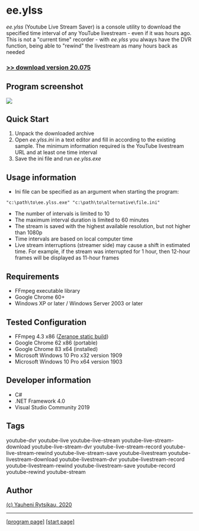 # ee.ylss
*ee.ylss* (Youtube Live Stream Saver) is a console utility to download the specified time interval of any YouTube livestream - even if it was hours ago. This is not a "current time" recorder - with *ee.ylss* you always have the DVR function, being able to "rewind" the livestream as many hours back as needed

### [>> download version 20.075](https://github.com/rytsikau/ee.ylss/raw/master/ee.ylss_20.075.zip)

## Program screenshot
<img src="https://raw.githubusercontent.com/rytsikau/ee.ylss/master/ee.ylss_screenshot.png">

## Quick Start
1. Unpack the downloaded archive
2. Open *ee.ylss.ini* in a text editor and fill in according to the existing sample. The minimum information required is the YouTube livestream URL and at least one time interval
3. Save the ini file and run *ee.ylss.exe*

## Usage information
* Ini file can be specified as an argument when starting the program:
```
"c:\path\to\ee.ylss.exe" "c:\path\to\alternative\file.ini"
```
* The number of intervals is limited to 10
* The maximum interval duration is limited to 60 minutes
* The stream is saved with the highest available resolution, but not higher than 1080p
* Time intervals are based on local computer time
* Live stream interruptions (streamer side) may cause a shift in estimated time. For example, if the stream was interrupted for 1 hour, then 12-hour frames will be displayed as 11-hour frames

## Requirements
* FFmpeg executable library
* Google Chrome 60+
* Windows XP or later / Windows Server 2003 or later

## Tested Configuration
* FFmpeg 4.3 x86 ([Zeranoe static build](https://ffmpeg.zeranoe.com/builds))
* Google Chrome 62 x86 (portable)
* Google Chrome 83 x64 (installed)
* Microsoft Windows 10 Pro x32 version 1909
* Microsoft Windows 10 Pro x64 version 1903

## Developer information
* C#
* .NET Framework 4.0
* Visual Studio Community 2019

## Tags
youtube-dvr youtube-live youtube-live-stream youtube-live-stream-download youtube-live-stream-dvr youtube-live-stream-record youtube-live-stream-rewind youtube-live-stream-save youtube-livestream youtube-livestream-download youtube-livestream-dvr youtube-livestream-record youtube-livestream-rewind youtube-livestream-save youtube-record youtube-rewind youtube-stream

## Author
[(c) Yauheni Rytsikau, 2020](mailto:y.rytsikau@gmail.com)

---
[[program page]](https://rytsikau.github.io/ee.ylss) [[start page]](https://rytsikau.github.io)
